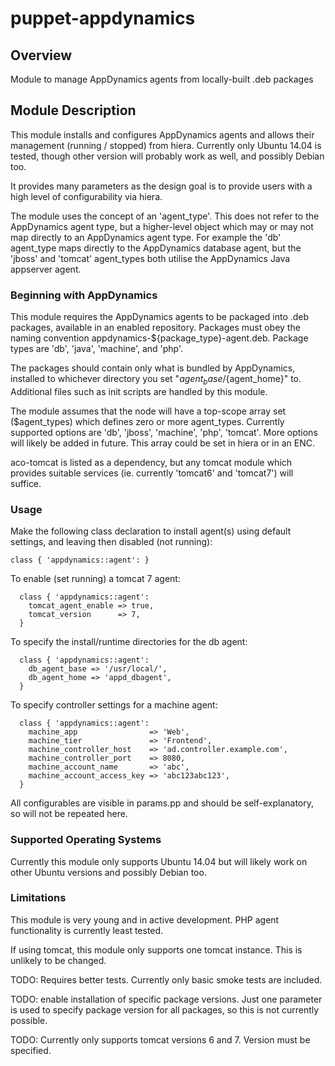 # puppet-appdynamics

## Overview

Module to manage AppDynamics agents from locally-built .deb packages

## Module Description

This module installs and configures AppDynamics agents and allows their management
(running / stopped) from hiera. Currently only Ubuntu 14.04 is tested, though other
version will probably work as well, and possibly Debian too.

It provides many parameters as the design goal is to provide users with a high
level of configurability via hiera.

The module uses the concept of an 'agent_type'.  This does not refer to the
AppDynamics agent type, but a higher-level object which may or may not map
directly to an AppDynamics agent type.  For example the 'db' agent_type maps
directly to the AppDynamics database agent, but the 'jboss' and 'tomcat'
agent_types both utilise the AppDynamics Java appserver agent.

### Beginning with AppDynamics

This module requires the AppDynamics agents to be packaged into .deb packages,
available in an enabled repository. Packages must obey the naming convention
appdynamics-${package_type}-agent.deb.  Package types are 'db', 'java', 'machine',
and 'php'.

The packages should contain only what is bundled by AppDynamics, installed to
whichever directory you set "${agent_base}/${agent_home}" to. Additional files
such as init scripts are handled by this module.

The module assumes that the node will have a top-scope array set ($agent_types)
which defines zero or more agent_types.  Currently supported options are 'db',
'jboss', 'machine', 'php', 'tomcat'.  More options will likely be added in
future.  This array could be set in hiera or in an ENC.

aco-tomcat is listed as a dependency, but any tomcat module which provides suitable
services (ie. currently 'tomcat6' and 'tomcat7') will suffice.

### Usage

Make the following class declaration to install agent(s) using default settings,
and leaving then disabled (not running):

```puppet
class { 'appdynamics::agent': }
```

To enable (set running) a tomcat 7 agent:

```puppet
  class { 'appdynamics::agent':
    tomcat_agent_enable => true,
    tomcat_version      => 7,
  }
```

To specify the install/runtime directories for the db agent:
```puppet
  class { 'appdynamics::agent':
    db_agent_base => '/usr/local/',
    db_agent_home => 'appd_dbagent',
  }
```

To specify controller settings for a machine agent:
```puppet
  class { 'appdynamics::agent':
    machine_app                => 'Web',
    machine_tier               => 'Frontend',
    machine_controller_host    => 'ad.controller.example.com',
    machine_controller_port    => 8080,
    machine_account_name       => 'abc',
    machine_account_access_key => 'abc123abc123',
  }
```

All configurables are visible in params.pp and should be self-explanatory, so
will not be repeated here.

### Supported Operating Systems

Currently this module only supports Ubuntu 14.04 but will likely work on other
Ubuntu versions and possibly Debian too.

### Limitations

This module is very young and in active development.  PHP agent functionality is
currently least tested.

If using tomcat, this module only supports one tomcat instance.  This is
unlikely to be changed.

TODO: Requires better tests. Currently only basic smoke tests are included.

TODO: enable installation of specific package versions. Just one
parameter is used to specify package version for all packages, so this is not
currently possible.

TODO: Currently only supports tomcat versions 6 and 7. Version must be specified.

